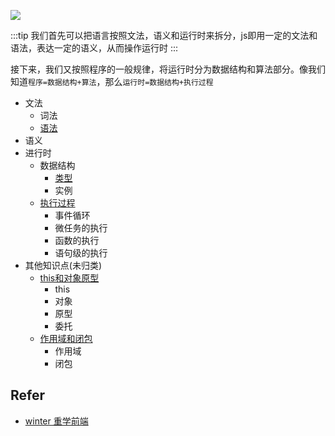 
![](https://static001.geekbang.org/resource/image/6a/9b/6aec0a09381a2f74014ec604ef99c19b.png)

:::tip
我们首先可以把语言按照文法，语义和运行时来拆分，js即用一定的文法和语法，表达一定的语义，从而操作运行时
:::

接下来，我们又按照程序的一般规律，将运行时分为数据结构和算法部分。像我们知道`程序=数据结构+算法`，那么`运行时=数据结构+执行过程`

* 文法
    * 词法
    * [语法](/_posts/JS/语法)
* 语义
* 进行时
    * 数据结构
        * [类型](https://luvsunlight.github.io/front-end-cookbook/#/_posts/JS/类型)
        * 实例
    * [执行过程](https://luvsunlight.github.io/front-end-cookbook/#/_posts/JS/异步)
        * 事件循环
        * 微任务的执行
        * 函数的执行
        * 语句级的执行
* 其他知识点(未归类)
    * [this和对象原型](/_posts/JS/this和对象原型)
        * this
        * 对象
        * 原型
        * 委托
    * [作用域和闭包](https://luvsunlight.github.io/front-end-cookbook/#/_posts/JS/作用域和闭包)
        * 作用域
        * 闭包

## Refer

* [winter 重学前端](https://time.geekbang.org/column/article/78884)